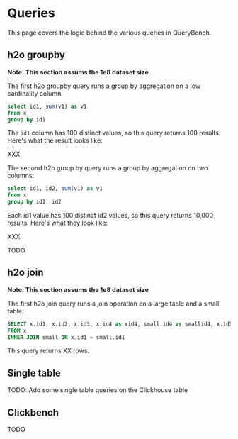 # Queries

This page covers the logic behind the various queries in QueryBench.

## h2o groupby

**Note: This section assums the 1e8 dataset size**

The first h2o groupby query runs a group by aggregation on a low cardinality column:

```sql
select id1, sum(v1) as v1
from x
group by id1
```

The `id1` column has 100 distinct values, so this query returns 100 results.  Here's what the result looks like:

XXX

The second h2o group by query runs a group by aggregation on two columns:

```sql
select id1, id2, sum(v1) as v1 
from x
group by id1, id2
```

Each id1 value has 100 distinct id2 values, so this query returns 10,000 results.  Here's what they look like:

XXX

TODO

## h2o join

**Note: This section assums the 1e8 dataset size**

The first h2o join query runs a join operation on a large table and a small table:

```sql
SELECT x.id1, x.id2, x.id3, x.id4 as xid4, small.id4 as smallid4, x.id5, x.id6, x.v1, small.v2
FROM x
INNER JOIN small ON x.id1 = small.id1
```

This query returns XX rows.



## Single table

TODO: Add some single table queries on the Clickhouse table

## Clickbench

TODO
